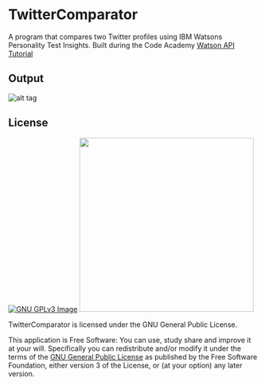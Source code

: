 # TwitterComparator

A program that compares two Twitter profiles using IBM Watsons Personality Test Insights. Built during the Code Academy <a href="https://www.codecademy.com/learn/ibm-watson">Watson API Tutorial</a>

Output
------
![alt tag](http://i.imgur.com/pMmKAqd.png)

## License
[![GNU GPLv3 Image](https://www.gnu.org/graphics/gplv3-127x51.png)](http://www.gnu.org/licenses/gpl-3.0.en.html)  <img src="http://i.imgur.com/xqtTyNI.png" width="350">

TwitterComparator is licensed under the GNU General Public License.

This application is Free Software: You can use, study share and improve it at your
will. Specifically you can redistribute and/or modify it under the terms of the
[GNU General Public License](https://www.gnu.org/licenses/gpl.html) as
published by the Free Software Foundation, either version 3 of the License, or
(at your option) any later version.



